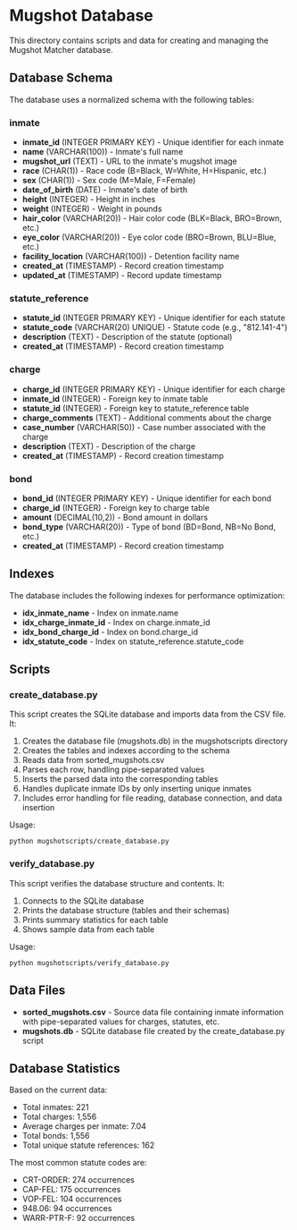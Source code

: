 # Mugshot Database

This directory contains scripts and data for creating and managing the Mugshot Matcher database.

## Database Schema

The database uses a normalized schema with the following tables:

### inmate
- **inmate_id** (INTEGER PRIMARY KEY) - Unique identifier for each inmate
- **name** (VARCHAR(100)) - Inmate's full name
- **mugshot_url** (TEXT) - URL to the inmate's mugshot image
- **race** (CHAR(1)) - Race code (B=Black, W=White, H=Hispanic, etc.)
- **sex** (CHAR(1)) - Sex code (M=Male, F=Female)
- **date_of_birth** (DATE) - Inmate's date of birth
- **height** (INTEGER) - Height in inches
- **weight** (INTEGER) - Weight in pounds
- **hair_color** (VARCHAR(20)) - Hair color code (BLK=Black, BRO=Brown, etc.)
- **eye_color** (VARCHAR(20)) - Eye color code (BRO=Brown, BLU=Blue, etc.)
- **facility_location** (VARCHAR(100)) - Detention facility name
- **created_at** (TIMESTAMP) - Record creation timestamp
- **updated_at** (TIMESTAMP) - Record update timestamp

### statute_reference
- **statute_id** (INTEGER PRIMARY KEY) - Unique identifier for each statute
- **statute_code** (VARCHAR(20) UNIQUE) - Statute code (e.g., "812.141-4")
- **description** (TEXT) - Description of the statute (optional)
- **created_at** (TIMESTAMP) - Record creation timestamp

### charge
- **charge_id** (INTEGER PRIMARY KEY) - Unique identifier for each charge
- **inmate_id** (INTEGER) - Foreign key to inmate table
- **statute_id** (INTEGER) - Foreign key to statute_reference table
- **charge_comments** (TEXT) - Additional comments about the charge
- **case_number** (VARCHAR(50)) - Case number associated with the charge
- **description** (TEXT) - Description of the charge
- **created_at** (TIMESTAMP) - Record creation timestamp

### bond
- **bond_id** (INTEGER PRIMARY KEY) - Unique identifier for each bond
- **charge_id** (INTEGER) - Foreign key to charge table
- **amount** (DECIMAL(10,2)) - Bond amount in dollars
- **bond_type** (VARCHAR(20)) - Type of bond (BD=Bond, NB=No Bond, etc.)
- **created_at** (TIMESTAMP) - Record creation timestamp

## Indexes

The database includes the following indexes for performance optimization:

- **idx_inmate_name** - Index on inmate.name
- **idx_charge_inmate_id** - Index on charge.inmate_id
- **idx_bond_charge_id** - Index on bond.charge_id
- **idx_statute_code** - Index on statute_reference.statute_code

## Scripts

### create_database.py

This script creates the SQLite database and imports data from the CSV file. It:

1. Creates the database file (mugshots.db) in the mugshotscripts directory
2. Creates the tables and indexes according to the schema
3. Reads data from sorted_mugshots.csv
4. Parses each row, handling pipe-separated values
5. Inserts the parsed data into the corresponding tables
6. Handles duplicate inmate IDs by only inserting unique inmates
7. Includes error handling for file reading, database connection, and data insertion

Usage:
```
python mugshotscripts/create_database.py
```

### verify_database.py

This script verifies the database structure and contents. It:

1. Connects to the SQLite database
2. Prints the database structure (tables and their schemas)
3. Prints summary statistics for each table
4. Shows sample data from each table

Usage:
```
python mugshotscripts/verify_database.py
```

## Data Files

- **sorted_mugshots.csv** - Source data file containing inmate information with pipe-separated values for charges, statutes, etc.
- **mugshots.db** - SQLite database file created by the create_database.py script

## Database Statistics

Based on the current data:

- Total inmates: 221
- Total charges: 1,556
- Average charges per inmate: 7.04
- Total bonds: 1,556
- Total unique statute references: 162

The most common statute codes are:
- CRT-ORDER: 274 occurrences
- CAP-FEL: 175 occurrences
- VOP-FEL: 104 occurrences
- 948.06: 94 occurrences
- WARR-PTR-F: 92 occurrences